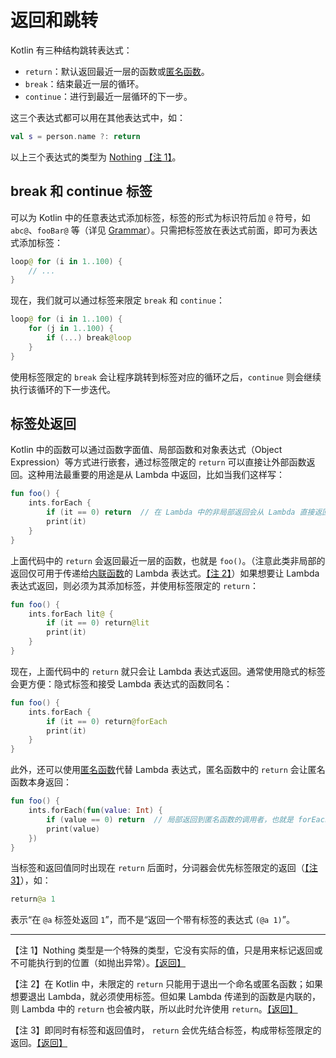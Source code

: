 # 返回和跳转

Kotlin 有三种结构跳转表达式：

- `return`：默认返回最近一层的函数或[匿名函数](https://blog.nex3z.com/2017/06/11/kotlin-reference-higher-order-functions-lambdas/#Anonymous_Functions)。
- `break`：结束最近一层的循环。
- `continue`：进行到最近一层循环的下一步。

这三个表达式都可以用在其他表达式中，如：

```kotlin
val s = person.name ?: return
```

<a name="注1返回"></a>
以上三个表达式的类型为 [Nothing](https://blog.nex3z.com/2017/06/23/kotlin-reference-exceptions/#The_Nothing_type) [【注 1】](#注1)。

## break 和 continue 标签

可以为 Kotlin 中的任意表达式添加标签，标签的形式为标识符后加 `@` 符号，如 `abc@`、`fooBar@` 等（详见 [Grammar](https://kotlinlang.org/docs/reference/grammar.html#labelReference)）。只需把标签放在表达式前面，即可为表达式添加标签：

```kotlin
loop@ for (i in 1..100) {
    // ...
}
```

现在，我们就可以通过标签来限定 `break` 和 `continue`：

```kotlin
loop@ for (i in 1..100) {
    for (j in 1..100) {
        if (...) break@loop
    }
}
```

使用标签限定的 `break` 会让程序跳转到标签对应的循环之后，`continue` 则会继续执行该循环的下一步迭代。


## 标签处返回

Kotlin 中的函数可以通过函数字面值、局部函数和对象表达式（Object Expression）等方式进行嵌套，通过标签限定的 `return` 可以直接让外部函数返回。这种用法最重要的用途是从 Lambda 中返回，比如当我们这样写：

```kotlin
fun foo() {
    ints.forEach {
        if (it == 0) return  // 在 Lambda 中的非局部返回会从 Lambda 直接返回到 foo() 的调用者
        print(it)
    }
}
```

<a name="注2返回"></a>
上面代码中的 `return` 会返回最近一层的函数，也就是 `foo()`。（注意此类非局部的返回仅可用于传递给[内联函数](https://blog.nex3z.com/2017/06/11/kotlin-reference-inline-functions/)的 Lambda 表达式。[【注 2】](#注2)）如果想要让 Lambda 表达式返回，则必须为其添加标签，并使用标签限定的 `return`：

```kotlin
fun foo() {
    ints.forEach lit@ {
        if (it == 0) return@lit
        print(it)
    }
}
```

现在，上面代码中的 `return` 就只会让 Lambda 表达式返回。通常使用隐式的标签会更方便：隐式标签和接受 Lambda 表达式的函数同名：

```kotlin
fun foo() {
    ints.forEach {
        if (it == 0) return@forEach
        print(it)
    }
}
```

此外，还可以使用[匿名函数](https://blog.nex3z.com/2017/06/11/kotlin-reference-higher-order-functions-lambdas/#Anonymous_Functions)代替 Lambda 表达式，匿名函数中的 `return` 会让匿名函数本身返回：

```kotlin
fun foo() {
    ints.forEach(fun(value: Int) {
        if (value == 0) return  // 局部返回到匿名函数的调用者，也就是 forEach 循环
        print(value)
    })
}
```

<a name="注3返回"></a>
当标签和返回值同时出现在 `return` 后面时，分词器会优先标签限定的返回（[【注 3】](#注3)），如：

```kotlin
return@a 1
```

表示“在 `@a` 标签处返回 `1`”，而不是“返回一个带有标签的表达式 `(@a 1)`”。


---
<a name="注1"></a>【注 1】Nothing 类型是一个特殊的类型，它没有实际的值，只是用来标记返回或不可能执行到的位置（如抛出异常）。[【返回】](#注1返回)

<a name="注2"></a>【注 2】在 Kotlin 中，未限定的 `return` 只能用于退出一个命名或匿名函数；如果想要退出 Lambda，就必须使用标签。但如果 Lambda 传递到的函数是内联的，则 Lambda 中的 `return` 也会被内联，所以此时允许使用 `return`。[【返回】](#注2返回)

<a name="注3"></a>【注 3】即同时有标签和返回值时， `return` 会优先结合标签，构成带标签限定的返回。[【返回】](#注3返回)
